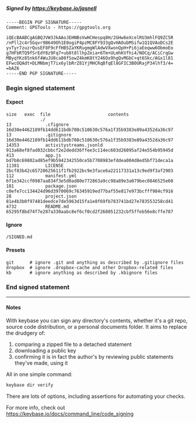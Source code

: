 ##### Signed by https://keybase.io/jasnell
```
-----BEGIN PGP SIGNATURE-----
Comment: GPGTools - https://gpgtools.org

iQEcBAABCgAGBQJVW3JkAAoJEHNBsVwHCHespq8H/2GHw6eXcelRU3mhlFQ9ZC5R
/nPll2c4r5Gqvr9B649Oh1E0ogiP4pzMC8FY933gQvHAOubMSifw1Q1QVAoDCs2E
yvTyr7zuzrQusEF8F9cFfHB5ZaYKRugmgWlAdwVXwonQpH+Pi6jaEeqww6ObmoEo
g7HFbRTQ9fSrEdY8z9Fq7+ub8t8llhpZeia+6Tm+ULmhKVfhi4/NOCq/ACiCrqGw
MByqYKz85nk6f4WuJU8ca80fSowZ4kmK8tY246Ox9hgQvMGbC+qt6Skc/AGx1l81
EFwcOQAdt+DLMNbmjT7ix6ylbRrZ81YjMHCRqBfqEl8GFIC3B0URajP34lhf3/4=
=bAZ6
-----END PGP SIGNATURE-----

```

<!-- END SIGNATURES -->

### Begin signed statement 

#### Expect

```
size   exec  file                      contents                                                        
             ./                                                                                        
13             .cfignore               16d30e4462189fb14dd611bdb708c510630c576a1f35b9383e89a4352da36c97
13             .gitignore              16d30e4462189fb14dd611bdb708c510630c576a1f35b9383e89a4352da36c97
14353          activitystreams.jsonld  913a68ef8fad032cbbcf2e2dedd36ffee3c114ec603d26095af24e554b95945d
413            app.js                  bd7b8c69802ad85ef9b5942342550ce5b7708983efddea004d8ed5bf71deca1a
11381          LICENSE                 2bcf83b42c65720625611f1fb2922bc9e3face6a22117331a13c9ed9f3af2903
112            manifest.yml            6f1e342ccf0987aa834f3e5d0ad80e772863a9cc98a89e3a079bec0846525e60
181            package.json            c0efe7cc134424d96d3970069c76345919ed77baf55e817e973bcfff984cf916
28             project.json            81e4b3b0f97481deedce7de5963d15fa1e8f69fb783741bd27e783553258cd41
4732           README.md               65295f8bd74f7e287a330aabc8ef6cf0cd2f268051232cbf5ffeb56e8cffe787
```

#### Ignore

```
/SIGNED.md
```

#### Presets

```
git      # ignore .git and anything as described by .gitignore files
dropbox  # ignore .dropbox-cache and other Dropbox-related files    
kb       # ignore anything as described by .kbignore files          
```

<!-- summarize version = 0.0.9 -->

### End signed statement

<hr>

#### Notes

With keybase you can sign any directory's contents, whether it's a git repo,
source code distribution, or a personal documents folder. It aims to replace the drudgery of:

  1. comparing a zipped file to a detached statement
  2. downloading a public key
  3. confirming it is in fact the author's by reviewing public statements they've made, using it

All in one simple command:

```bash
keybase dir verify
```

There are lots of options, including assertions for automating your checks.

For more info, check out https://keybase.io/docs/command_line/code_signing